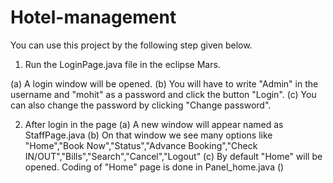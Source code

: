 # Hotel-management

You can use this project by the following step given below.

1. Run the LoginPage.java file in the eclipse Mars.

(a) A login window will be opened.
(b) You will have to write "Admin" in the username and "mohit" as a password and click the button "Login".
(c) You can also change the password by clicking "Change password".

2. After login in the page
(a) A new window will appear named as StaffPage.java
(b) On that window we see many options like "Home","Book Now","Status","Advance Booking","Check IN/OUT","Bills","Search","Cancel","Logout"
(c) By default "Home" will be opened. Coding of "Home" page is done in Panel_home.java
()
